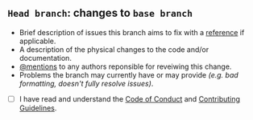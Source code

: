 ## `Head branch`: changes to `base branch`
* Brief description of issues this branch aims to fix with a [reference](https://help.github.com/articles/basic-writing-and-formatting-syntax/#referencing-issues-and-pull-requests) if applicable.
* A description of the physical changes to the code and/or documentation.
* [@mentions](https://help.github.com/articles/basic-writing-and-formatting-syntax/#mentioning-people-and-teams) to any authors reponsible for reveiwing this change.
* Problems the branch may currently have or may provide *(e.g. bad formatting, doesn't fully resolve issues)*.

- [ ] I have read and understand the [Code of Conduct](https://github.com/ThomasFrew/Majorcord/blob/master/CODE_OF_CONDUCT.md) and [Contributing Guidelines](https://github.com/ThomasFrew/Majorcord/blob/master/CONTRIBUTING.md).
